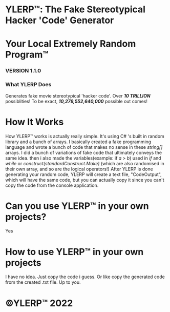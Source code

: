 # YLERP™: The Fake Stereotypical Hacker 'Code' Generator 

# Your Local Extremely Random Program™

### VERSION 1.1.0

### What YLERP Does
Generates fake movie stereotypical 'hacker code'. Over ***10 TRILLION*** possiblities! To be exact, ***10,279,552,640,000*** possible out comes!

# How It Works
How YLERP™ works is actually really simple. It's using C# 's built in random library and a bunch of arrays. I basically created a fake programming language and wrote a bunch of code that makes no sense in these *string[]* arrays. I did a bunch of variations of fake code that ultimately conveys the same idea. then i also made the variables(example: if *a* > *b*) used in *if* and *while* or *construct(standardConstruct.Make)* (which are also randomised in their own array, and so are the logical operators!)
After YLERP is done generating your random code, YLERP will create a text file, "CodeOutput", which will have the same code, but you can actually copy it since you can't copy the code from the console application. 

# Can you use YLERP™ in your own projects?
Yes

# How to use YLERP™ in your own projects
I have no idea. Just copy the code i guess. Or like copy the generated code from the created .txt file. Up to you.


# ©YLERP™ 2022

